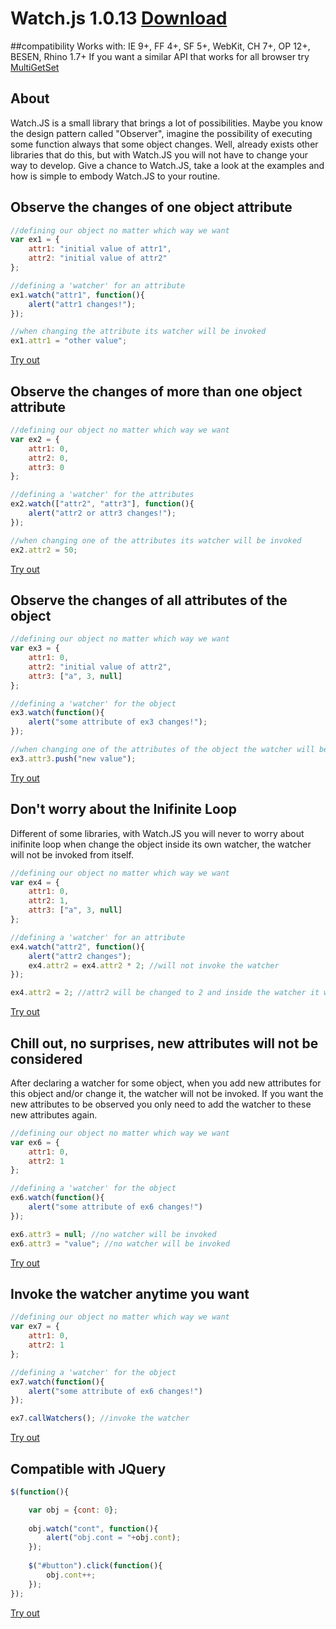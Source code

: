 # Watch.js 1.0.13 [Download](https://raw.github.com/melanke/Watch.JS/master/src/watch.js)

##compatibility
Works with: IE 9+, FF 4+, SF 5+, WebKit, CH 7+, OP 12+, BESEN, Rhino 1.7+
If you want a similar API that works for all browser try [MultiGetSet](https://gist.github.com/2956493)

## About

Watch.JS is a small library that brings a lot of possibilities. Maybe you know the design pattern called "Observer", imagine the possibility of executing some function always that some object changes. Well, already exists other libraries that do this, but with Watch.JS you will not have to change your way to develop. Give a chance to Watch.JS, take a look at the examples and how is simple to embody Watch.JS to your routine.

## Observe the changes of one object attribute

```javascript
//defining our object no matter which way we want
var ex1 = {
	attr1: "initial value of attr1",
	attr2: "initial value of attr2"
};

//defining a 'watcher' for an attribute
ex1.watch("attr1", function(){
	alert("attr1 changes!");
});

//when changing the attribute its watcher will be invoked
ex1.attr1 = "other value";
```

[Try out](http://jsfiddle.net/NbJuh/)

## Observe the changes of more than one object attribute

```javascript
//defining our object no matter which way we want
var ex2 = {
	attr1: 0,
	attr2: 0,
	attr3: 0
};

//defining a 'watcher' for the attributes
ex2.watch(["attr2", "attr3"], function(){
	alert("attr2 or attr3 changes!");
});

//when changing one of the attributes its watcher will be invoked
ex2.attr2 = 50;
```

[Try out](http://jsfiddle.net/2zT4C/)

## Observe the changes of all attributes of the object

```javascript
//defining our object no matter which way we want
var ex3 = {
	attr1: 0,
	attr2: "initial value of attr2",
	attr3: ["a", 3, null]
};

//defining a 'watcher' for the object
ex3.watch(function(){
	alert("some attribute of ex3 changes!");
});

//when changing one of the attributes of the object the watcher will be invoked
ex3.attr3.push("new value");
```

[Try out](http://jsfiddle.net/C83pW/)

## Don't worry about the Inifinite Loop

Different of some libraries, with Watch.JS you will never to worry about inifinite loop when change the object inside its own watcher, the watcher will not be invoked from itself.

```javascript
//defining our object no matter which way we want
var ex4 = {
	attr1: 0,
	attr2: 1,
	attr3: ["a", 3, null]
};

//defining a 'watcher' for an attribute
ex4.watch("attr2", function(){
    alert("attr2 changes");
	ex4.attr2 = ex4.attr2 * 2; //will not invoke the watcher
});

ex4.attr2 = 2; //attr2 will be changed to 2 and inside the watcher it will be changed to 4
```

[Try out](http://jsfiddle.net/JHYeD/2/)

## Chill out, no surprises, new attributes will not be considered

After declaring a watcher for some object, when you add new attributes for this object and/or change it, the watcher will not be invoked. If you want the new attributes to be observed you only need to add the watcher to these new attributes again.

```javascript
//defining our object no matter which way we want
var ex6 = {
	attr1: 0,
	attr2: 1
};

//defining a 'watcher' for the object
ex6.watch(function(){
	alert("some attribute of ex6 changes!")
});

ex6.attr3 = null; //no watcher will be invoked
ex6.attr3 = "value"; //no watcher will be invoked
```

[Try out](http://jsfiddle.net/NFmUc/)

## Invoke the watcher anytime you want

```javascript
//defining our object no matter which way we want
var ex7 = {
	attr1: 0,
	attr2: 1
};

//defining a 'watcher' for the object
ex7.watch(function(){
	alert("some attribute of ex6 changes!")
});

ex7.callWatchers(); //invoke the watcher
```

[Try out](http://jsfiddle.net/98MmB/)

## Compatible with JQuery

```javascript
$(function(){

    var obj = {cont: 0};
    
    obj.watch("cont", function(){
        alert("obj.cont = "+obj.cont);
    });
    
    $("#button").click(function(){
        obj.cont++;
    });
});
```
[Try out](http://jsfiddle.net/fj2Yb/)